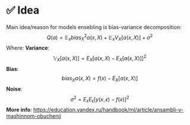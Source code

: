 # ✅ Idea

Main idea/reason for models ensebling is bias-variance decomposition:
$$Q(a)=\mathbb{E}_x​bias_X^2​a(x,X)+\mathbb{E}_x​V_X​[a(x,X)]+σ^2$$
Where:
**Variance**:
$$\mathbb{V}_X​[a(x,X)]=E_X​[a(x,X)−E_X​[a(x,X)]]^2$$
**Bias**:
$$bias_X​a(x,X)=f(x)−E_X​[a(x,X)]$$
**Noise**:
$$σ^2=E_x​E_ϵ​[y(x,ϵ)−f(x)]^2$$
**More info**: https://education.yandex.ru/handbook/ml/article/ansambli-v-mashinnom-obuchenii